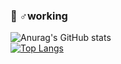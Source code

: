 ### 🏃‍ ♂️working
![Anurag's GitHub stats](https://github-readme-stats.vercel.app/api?username=leeyc924&show_icons=true&theme=tokyonight)\
[![Top Langs](https://github-readme-stats.vercel.app/api/top-langs/?username=leeyc924&langs_count=5&theme=tokyonight&layout=compact&hide=java,html)](https://github.com/leeyc924/github-readme-stats)

<!--
**leeyc924/leeyc924** is a ✨ _special_ ✨ repository because its `README.md` (this file) appears on your GitHub profile.

Here are some ideas to get you started:

- 🔭 I’m currently working on ...
- 🌱 I’m currently learning ...
- 👯 I’m looking to collaborate on ...
- 🤔 I’m looking for help with ...
- 💬 Ask me about ...
- 📫 How to reach me: ...
- 😄 Pronouns: ...
- ⚡ Fun fact: ...
-->
